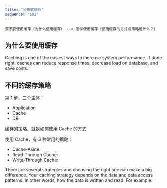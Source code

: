 ```yaml
---
title: "分布式缓存"
sequence: "101"
---
```


```text
要不要使用缓存（为什么使用缓存） --> 怎样使用缓存（使用缓存的方式或策略是什么？）
```

## 为什么要使用缓存

Caching is one of the easiest ways to increase system performance.
If done right, caches can reduce response times, decrease load on database, and save costs.

## 不同的缓存策略

第 1 步，三个主体：

- Application
- Cache
- DB

缓存的策略，就是如何使用 Cache 的方式

使用 Cache，有 3 种常用的策略：

- Cache-Aside:
- Read-Through Cache:
- Write-Through Cache:



There are several strategies and choosing the right one can make a big difference.
Your caching strategy depends on the data and data access patterns.
In other words, how the data is written and read. For example:
